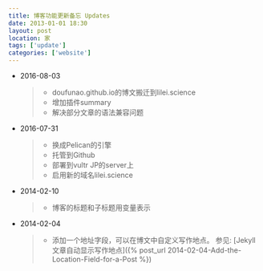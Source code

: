 ```yaml
---
title: 博客功能更新备忘 Updates
date: 2013-01-01 18:30
layout: post
location: 家
tags: ['update']
categories: ['website']
---
```

- 2016-08-03

	>* doufunao.github.io的博文搬迁到lilei.science
	>* 增加插件summary
	>* 解决部分文章的语法兼容问题

- 2016-07-31

	>* 换成Pelican的引擎
	>* 托管到Github
	>* 部署到vultr JP的server上
	>* 启用新的域名lilei.science

<!-- break -->

- 2014-02-10

	>* 博客的标题和子标题用变量表示
	
- 2014-02-04	

	>* 添加一个地址字段，可以在博文中自定义写作地点。
	>参见: [Jekyll文章自动显示写作地点]({% post_url 2014-02-04-Add-the-Location-Field-for-a-Post %})


